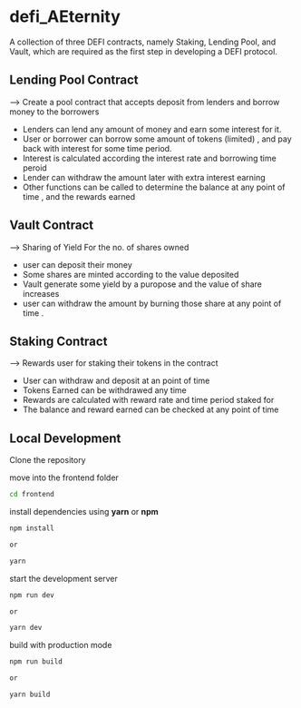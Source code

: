 # defi_AEternity

A collection of three DEFI contracts, namely Staking, Lending Pool, and Vault, which are required as the first step in developing a DEFI protocol.

## Lending Pool Contract

--> Create a pool contract that accepts deposit from lenders and borrow money to the borrowers

- Lenders can lend any amount of money and earn some interest for it.
- User or borrower can borrow some amount of tokens (limited) , and pay back with interest for some time period.
- Interest is calculated according the interest rate and borrowing time peroid
- Lender can withdraw the amount later with extra interest earning
- Other functions can be called to determine the balance at any point of time , and the rewards earned

## Vault Contract

--> Sharing of Yield For the no. of shares owned

- user can deposit their money
- Some shares are minted according to the value deposited
- Vault generate some yield by a puropose and the value of share increases
- user can withdraw the amount by burning those share at any point of time .

## Staking Contract

--> Rewards user for staking their tokens in the contract

- User can withdraw and deposit at an point of time
- Tokens Earned can be withdrawed any time
- Rewards are calculated with reward rate and time period staked for
- The balance and reward earned can be checked at any point of time

## Local Development

Clone the repository

move into the frontend folder

```sh
cd frontend
```

install dependencies using **yarn** or **npm**

```sh
npm install

or

yarn
```

start the development server
```sh
npm run dev

or

yarn dev
```

build with production mode
```sh
npm run build

or

yarn build
```
